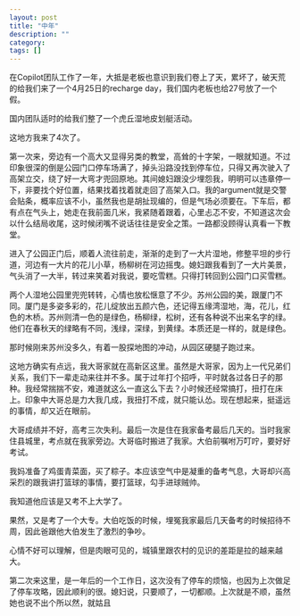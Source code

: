 ```yaml
---
layout: post
title: "中年"
description: ""
category: 
tags: []
---
```



在Copilot团队工作了一年，大抵是老板也意识到我们卷上了天，累坏了，破天荒的给我们来了一个4月25日的recharge day，我们国内老板也给27号放了一个假。

国内团队适时的给我们整了一个虎丘湿地皮划艇活动。

这地方我来了4次了。

第一次来，旁边有一个高大又显得另类的教堂，高耸的十字架，一眼就知道。不过印象很深的倒是公园门口停车场满了，掉头沿路没找到停车位，只得又再次驶入了高架立交，绕了好一大弯才兜回原地。其间媳妇跟没少埋怨我，明明可以违章停一下，非要找个好位置，结果找着找着就走回了高架入口。我的argument就是交警会贴条，概率应该不小，虽然我也是胡扯现编的，但是气场必须要在。下车后，都有点在气头上，她走在我前面几米，我紧随着跟着，心里忐忑不安，不知道这次会以什么结局收尾，这时候闭嘴不说话往往是安全之策。一路都没顾得认真看一下教堂。

进入了公园正门后，顺着人流往前走，渐渐的走到了一大片湿地，修整平坦的步行道，河边有一大片的花儿小草，杨柳树在河边摇曳。媳妇跟我看到了一大片美景，气头消了一大半，转过来笑着对我说，要吃雪糕。只得打转回到公园门口买雪糕。

两个人湿地公园里兜兜转转，心情也放松惬意了不少。苏州公园的美，跟厦门不同。厦门是多姿多彩的，花儿绽放出五颜六色，还记得五缘湾湿地，海，花儿，红色的木桥。苏州则清一色的是绿色，杨柳绿，松树，还有各种说不出来名字的绿。他们在春秋天的绿略有不同，浅绿，深绿，到黄绿。本质还是一样的，就是绿色。

那时候刚来苏州没多久，有着一股探地图的冲动，从园区硬腿子跑过来。

这地方确实有点远，我大哥家就在高新区这里。虽然是大哥家，因为上一代兄弟们关系，我们下一辈走动来往并不多。属于过年打个招呼，平时就各过各日子的那种。我经常揣揣不安，难道就这么一直这么下去？小时候还经常搞打，扭打在床上。印象中大哥总是力大我几成，我扭打不成，就只能认怂。现在想起来，挺遥远的事情，却又近在眼前。

大哥成绩并不好，高考三次失利。最后一次是住在我家备考最后几天的。当时我家住县城里，考点就在我家旁边。大哥临时搬进了我家。大伯前嘱咐万叮咛，要好好考试。

我妈准备了鸡蛋青菜面，买了粽子。本应该空气中是凝重的备考气息，大哥却兴高采烈的跟我讲打篮球的事情，要打篮球，勾手进球贼帅。

我知道他应该是又考不上大学了。

果然，又是考了一个大专。大伯吃饭的时候，埋冤我家最后几天备考的时候招待不周，因此爸跟他大伯发生了激烈的争吵。

心情不好可以理解，但是肉眼可见的，城镇里跟农村的见识的差距是拉的越来越大。

第二次来这里，是一年后的一个工作日，这次没有了停车的烦恼，也因为上次做足了停车攻略，因此顺利的很。媳妇说，只要顺了，一切都顺。上次就是不顺，虽然她也说不出个所以然，就姑且





